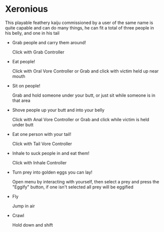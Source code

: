 # Xeronious

This playable feathery kaiju commissioned by a user of the same name is quite capable and can do many things, he can fit a total of three people in his belly, and one in his tail

- Grab people and carry them around!

	Click with Grab Controller

- Eat people!

	Click with Oral Vore Controller or Grab and click with victim held up near mouth

- Sit on people!

	Grab and hold someone under your butt, or just sit while someone is in that area

- Shove people up your butt and into your belly

	Click with Anal Vore Controller or Grab and click while victim is held under butt

- Eat one person with your tail!

	Click with Tail Vore Controller

- Inhale to suck people in and eat them!

	Click with Inhale Controller

- Turn prey into golden eggs you can lay!

	Open menu by interacting with yourself, then select a prey and press the "Eggify" button, if one isn't selected all prey will be eggified

- Fly

	Jump in air

- Crawl

	Hold down and shift
